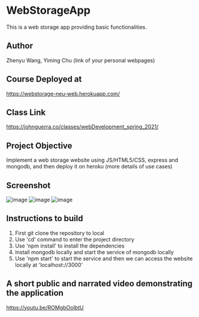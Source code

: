 # WebStorageApp

This is a web storage app providing basic functionalities.

## Author

Zhenyu Wang, Yiming Chu
(link of your personal webpages)

## Course Deployed at

https://webstorage-neu-web.herokuapp.com/

## Class Link

https://johnguerra.co/classes/webDevelopment_spring_2021/

## Project Objective

Implement a web storage website using JS/HTML5/CSS, express and mongodb, and then deploy it on heroku
(more details of use cases)

## Screenshot

![image](https://github.com/yimingdeveloper/WebStorageApp/blob/main/public/assets/screenshot1.jpg)
![image](https://github.com/yimingdeveloper/WebStorageApp/blob/main/public/assets/screenshot2.png)
![image](https://github.com/yimingdeveloper/WebStorageApp/blob/main/public/assets/screenshot3.png)

## Instructions to build

1. First git clone the repository to local
2. Use 'cd' command to enter the project directory
3. Use 'npm install' to install the dependencies
4. Install mongodb locally and start the service of mongodb locally
5. Use 'npm start' to start the service and then we can access the website locally at 'localhost://3000'

## A short public and narrated video demonstrating the application

https://youtu.be/ROMgbOoIbtU
